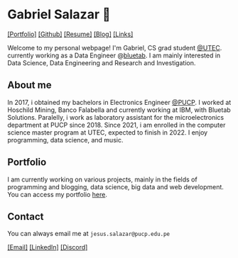 
# Gabriel Salazar 🌊 


<!-- [\[About\]](/about.md)  -->
[\[Portfolio\]](portfolio/index.md)
[\[Github\]](https://github.com/cubicles)
[\[Resume\]](/resume.pdf)
[\[Blog\]](blog/index.md)
[\[Links\]](/links.md) 

Welcome to my personal webpage! I'm Gabriel, CS grad student <a href="https://posgrado.utec.edu.pe/" target="_blank">@UTEC</a>. currently working as a Data Engineer @[bluetab](https://www.bluetab.net/en/). I am mainly interested in Data Science, Data Engineering and Research and Investigation.

## About me

In 2017, i obtained my bachelors in Electronics Engineer <a href="https://www.pucp.edu.pe/en/carrera/ingenieria-electronica/" target="_blank">@PUCP</a>. I worked at Hoschild Mining, Banco Falabella and currently working at IBM, 
with Bluetab Solutions. Paralelly, i work as laboratory assistant for the 
microelectronics department at PUCP since 2018. Since 2021, i am enrolled in 
the computer science master program at UTEC, expected to finish in 2022.
I enjoy programming, data science, and music.

## Portfolio

I am currently working on various projects, mainly in the fields of programming and blogging, data science, big data and web development. You can access my portfolio [here](portfolio/index.md).


## Contact
You can always email me at ```jesus.salazar@pucp.edu.pe```

[\[Email\]](mailto:jesus.salazar@pucp.edu.pe)
[\[LinkedIn\]](https://www.linkedin.com/in/gabrielsalazarsedano/) 
[\[Discord\]](https://discordapp.com/users/831367878943047680/) 


<!-- This is an outer link:
<a href="http://example.com/" target="_blank">Hello, world!</a>
📝  -->

